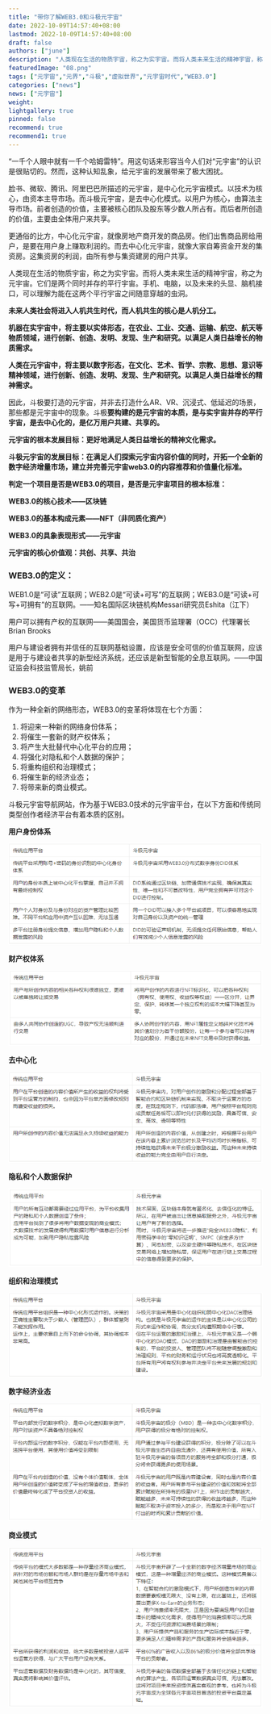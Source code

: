 ```yaml
---
title: "带你了解WEB3.0和斗极元宇宙"
date: 2022-10-09T14:57:40+08:00
lastmod: 2022-10-09T14:57:40+08:00
draft: false
authors: ["june"]
description: "人类现在生活的物质宇宙，称之为实宇宙。而将人类未来生活的精神宇宙，称之为元宇宙。它们是两个同时并存的平行宇宙。手机、电脑，以及未来的头显、脑机接口，可以理解为能在这两个平行宇宙之间随意穿越的虫洞。"
featuredImage: "08.png"
tags: ["元宇宙","元界","斗极","虚拟世界","元宇宙时代","WEB3.0"]
categories: ["news"]
news: ["元宇宙"]
weight: 
lightgallery: true
pinned: false
recommend: true
recommend1: true
---
```




“一千个人眼中就有一千个哈姆雷特”。用这句话来形容当今人们对“元宇宙”的认识是很贴切的。然而，这种认知乱象，给元宇宙的发展带来了极大困扰。

脸书、微软、腾讯、阿里巴巴所描述的元宇宙，是中心化元宇宙模式。以技术为核心，由资本主导市场。而斗极元宇宙，是去中心化模式。以用户为核心，由算法主导市场。前者创造的价值，主要被核心团队及股东等少数人所占有。而后者所创造的价值，主要由全体用户来共享。

更通俗的比方，中心化元宇宙，就像房地产商开发的商品房。他们出售商品房给用户，是要在用户身上赚取利润的。而去中心化元宇宙，就像大家自筹资金开发的集资房。这集资房的利润，由所有参与集资建房的用户共享。

人类现在生活的物质宇宙，称之为实宇宙。而将人类未来生活的精神宇宙，称之为元宇宙。它们是两个同时并存的平行宇宙。手机、电脑，以及未来的头显、脑机接口，可以理解为能在这两个平行宇宙之间随意穿越的虫洞。

**未来人类社会将进入人机共生时代，而人机共生的核心是人机分工。**

**机器在实宇宙中，将主要以实体形态，在农业、工业、交通、运输、航空、航天等物质领域，进行创新、创造、发明、发现、生产和研究。以满足人类日益增长的物质需求。**

**人类在元宇宙中，将主要以数字形态，在文化、艺术、哲学、宗教、思想、意识等精神领域，进行创新、创造、发明、发现、生产和研究。以满足人类日益增长的精神需求。**

因此，斗极要打造的元宇宙，并非去打造什么AR、VR、沉浸式、低延迟的场景，那些都是元宇宙中的现象。斗极**要构建的是元宇宙的本质，是与实宇宙并存的平行宇宙，是去中心化的，是亿万用户共建、共享的。**

**元宇宙的根本发展目标：更好地满足人类日益增长的精神文化需求。**

**斗极元宇宙的发展目标：在满足人们探索元宇宙内容价值的同时，开拓一个全新的数字经济增量市场，建立并完善元宇宙web3.0的内容推荐和价值量化标准。**

**判定一个项目是否是WEB3.0的项目，是否是元宇宙项目的根本标准：**

**WEB3.0的核心技术——区块链**

**WEB3.0的基本构成元素——NFT（非同质化资产）**

**WEB3.0的具象表现形式——元宇宙**

**元宇宙的核心价值观：共创、共享、共治**

### WEB3.0的定义：

WEB1.0是“可读”互联网；WEB2.0是“可读+可写”的互联网；WEB3.0是“可读+可写+可拥有”的互联网。——知名国际区块链机构Messari研究员Eshita（江下）

用户可以拥有产权的互联网——美国国会，美国货币监理署（OCC）代理署长Brian Brooks

用户与建设者拥有并信任的互联网基础设置，应该是安全可信的价值互联网，应该是用于与建设者共享的新型经济系统，还应该是新型智能的全息互联网。——中国证监会科技监管局长，姚前

### WEB3.0的变革

作为一种全新的网络形态，WEB3.0的变革将体现在七个方面：

1. 将迎来一种新的网络身份体系；
2. 将催生一套新的财产权体系；
3. 将产生大批替代中心化平台的应用；
4. 将强化对隐私和个人数据的保护；
5. 将重构组织和治理模式；
6. 将催生新的经济业态；
7. 将带来新的商业模式。

斗极元宇宙导航网站，作为基于WEB3.0技术的元宇宙平台，在以下方面和传统同类型创作者经济平台有着本质的区别。

**用户身份体系**

![斗极](01.png)



**财产权体系**

![斗极](02.png)



**去中心化**

![斗极](03.png)



**隐私和个人数据保护**

![斗极](04.png)



**组织和治理模式**

![斗极](05.png)



**数字经济业态**

![斗极](06.png)



**商业模式**

![斗极](07.png)